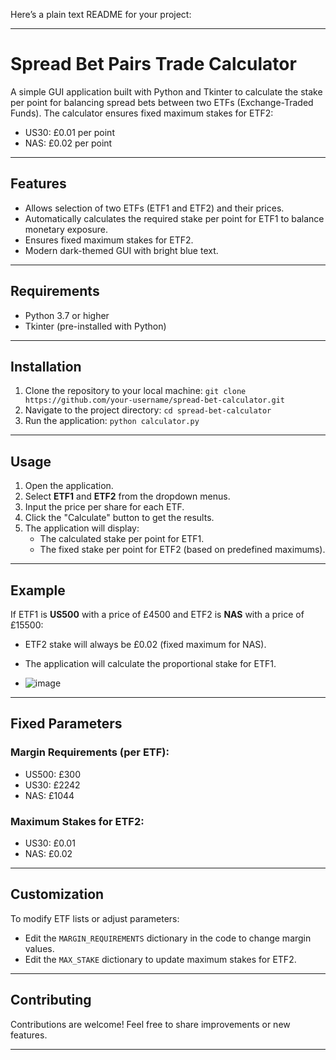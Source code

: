 Here’s a plain text README for your project:

---

# Spread Bet Pairs Trade Calculator

A simple GUI application built with Python and Tkinter to calculate the stake per point for balancing spread bets between two ETFs (Exchange-Traded Funds). The calculator ensures fixed maximum stakes for ETF2:

- US30: £0.01 per point
- NAS: £0.02 per point

---

## Features

- Allows selection of two ETFs (ETF1 and ETF2) and their prices.
- Automatically calculates the required stake per point for ETF1 to balance monetary exposure.
- Ensures fixed maximum stakes for ETF2.
- Modern dark-themed GUI with bright blue text.

---

## Requirements

- Python 3.7 or higher
- Tkinter (pre-installed with Python)

---

## Installation

1. Clone the repository to your local machine:
   `git clone https://github.com/your-username/spread-bet-calculator.git`
2. Navigate to the project directory:
   `cd spread-bet-calculator`
3. Run the application:
   `python calculator.py`

---

## Usage

1. Open the application.
2. Select **ETF1** and **ETF2** from the dropdown menus.
3. Input the price per share for each ETF.
4. Click the "Calculate" button to get the results.
5. The application will display:
   - The calculated stake per point for ETF1.
   - The fixed stake per point for ETF2 (based on predefined maximums).

---

## Example

If ETF1 is **US500** with a price of £4500 and ETF2 is **NAS** with a price of £15500:
- ETF2 stake will always be £0.02 (fixed maximum for NAS).
- The application will calculate the proportional stake for ETF1.

- ![image](https://github.com/user-attachments/assets/7b3fa93d-c8d1-4fb5-bf42-7e9d4a43f3a9)


---

## Fixed Parameters

### Margin Requirements (per ETF):
- US500: £300
- US30: £2242
- NAS: £1044

### Maximum Stakes for ETF2:
- US30: £0.01
- NAS: £0.02

---

## Customization

To modify ETF lists or adjust parameters:
- Edit the `MARGIN_REQUIREMENTS` dictionary in the code to change margin values.
- Edit the `MAX_STAKE` dictionary to update maximum stakes for ETF2.

---

## Contributing

Contributions are welcome! Feel free to share improvements or new features.

---



